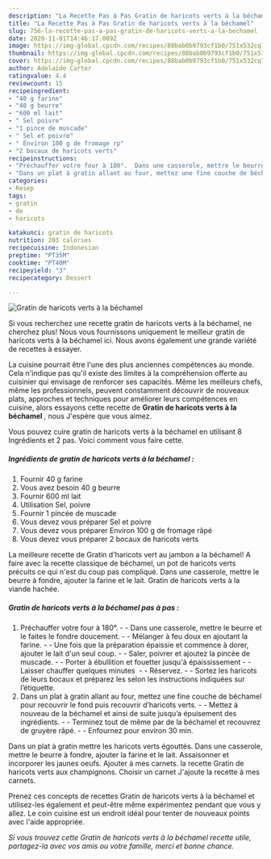 ```yaml
---
description: "La Recette Pas à Pas Gratin de haricots verts à la béchamel"
title: "La Recette Pas à Pas Gratin de haricots verts à la béchamel"
slug: 756-la-recette-pas-a-pas-gratin-de-haricots-verts-a-la-bechamel
date: 2020-11-01T14:46:17.089Z
image: https://img-global.cpcdn.com/recipes/88bab0b9793cf1b0/751x532cq70/gratin-de-haricots-verts-a-la-bechamel-photo-principale-de-la-recette.jpg
thumbnail: https://img-global.cpcdn.com/recipes/88bab0b9793cf1b0/751x532cq70/gratin-de-haricots-verts-a-la-bechamel-photo-principale-de-la-recette.jpg
cover: https://img-global.cpcdn.com/recipes/88bab0b9793cf1b0/751x532cq70/gratin-de-haricots-verts-a-la-bechamel-photo-principale-de-la-recette.jpg
author: Adelaide Carter
ratingvalue: 4.4
reviewcount: 15
recipeingredient:
- "40 g farine"
- "40 g beurre"
- "600 ml lait"
- " Sel poivre"
- "1 pince de muscade"
- " Sel et poivre"
- " Environ 100 g de fromage rp"
- "2 bocaux de haricots verts"
recipeinstructions:
- "Préchauffer votre four à 180°.  Dans une casserole, mettre le beurre et le faites le fondre doucement.  Mélanger à feu doux en ajoutant la farine.  Une fois que la préparation épaissie et commence à dorer, ajouter le lait d&#39;un seul coup.  Saler, poivrer et ajoutez la pincée de muscade.  Porter à ébullition et fouetter jusqu&#39;à épaississement  Laisser chauffer quelques minutes   Réservez.  Sortez les haricots de leurs bocaux et préparez les selon les instructions indiquées sur l’étiquette."
- "Dans un plat à gratin allant au four, mettez une fine couche de béchamel pour recouvrir le fond puis recouvrir d’haricots verts.  Mettez à nouveau de la béchamel et ainsi de suite jusqu’a épuisement des ingrédients.  Terminez tout de même par de la béchamel et recouvrez de gruyère râpé.  Enfournez pour environ 30 min."
categories:
- Resep
tags:
- gratin
- de
- haricots

katakunci: gratin de haricots 
nutrition: 203 calories
recipecuisine: Indonesian
preptime: "PT35M"
cooktime: "PT40M"
recipeyield: "3"
recipecategory: Dessert

---
```



![Gratin de haricots verts à la béchamel](https://img-global.cpcdn.com/recipes/88bab0b9793cf1b0/751x532cq70/gratin-de-haricots-verts-a-la-bechamel-photo-principale-de-la-recette.jpg)

Si vous recherchez une recette gratin de haricots verts à la béchamel, ne cherchez plus! Nous vous fournissons uniquement le meilleur gratin de haricots verts à la béchamel ici. Nous avons également une grande variété de recettes à essayer.

La cuisine pourrait être l'une des plus anciennes compétences au monde. Cela n'indique pas qu'il existe des limites à la compréhension offerte au cuisinier qui envisage de renforcer ses capacités. Même les meilleurs chefs, même les professionnels, peuvent constamment découvrir de nouveaux plats, approches et techniques pour améliorer leurs compétences en cuisine, alors essayons cette recette de <strong> Gratin de haricots verts à la béchamel </strong>, nous J'espère que vous aimez.

<!--inarticleads1-->

Vous pouvez cuire gratin de haricots verts à la béchamel en utilisant 8 Ingrédients et 2 pas. Voici comment vous faire cette.

##### Ingrédients de gratin de haricots verts à la béchamel :

1. Fournir 40 g farine
1. Vous avez besoin 40 g beurre
1. Fournir 600 ml lait
1. Utilisation  Sel, poivre
1. Fournir 1 pincée de muscade
1. Vous devez vous préparer  Sel et poivre
1. Vous devez vous préparer  Environ 100 g de fromage râpé
1. Vous devez vous préparer 2 bocaux de haricots verts


La meilleure recette de Gratin d&#39;haricots vert au jambon a la béchamel! A faire avec la recette classique de béchamel, un pot de haricots verts précuits ce qui n&#39;est du coup pas compliqué. Dans une casserole, mettre le beurre à fondre, ajouter la farine et le lait. Gratin de haricots verts à la viande hachée. 

<!--inarticleads2-->

##### Gratin de haricots verts à la béchamel pas à pas :

1. Préchauffer votre four à 180°. -  - Dans une casserole, mettre le beurre et le faites le fondre doucement. -  - Mélanger à feu doux en ajoutant la farine. -  - Une fois que la préparation épaissie et commence à dorer, ajouter le lait d&#39;un seul coup. -  - Saler, poivrer et ajoutez la pincée de muscade. -  - Porter à ébullition et fouetter jusqu&#39;à épaississement -  - Laisser chauffer quelques minutes  -  - Réservez. -  - Sortez les haricots de leurs bocaux et préparez les selon les instructions indiquées sur l’étiquette.
1. Dans un plat à gratin allant au four, mettez une fine couche de béchamel pour recouvrir le fond puis recouvrir d’haricots verts. -  - Mettez à nouveau de la béchamel et ainsi de suite jusqu’a épuisement des ingrédients. -  - Terminez tout de même par de la béchamel et recouvrez de gruyère râpé. -  - Enfournez pour environ 30 min.


Dans un plat à gratin mettre les haricots verts égouttés. Dans une casserole, mettre le beurre à fondre, ajouter la farine et le lait. Assaisonner et incorporer les jaunes oeufs. Ajouter à mes carnets. la recette Gratin de haricots verts aux champignons. Choisir un carnet J&#39;ajoute la recette à mes carnets. 

<!--inarticleads1-->

<p>
Prenez ces concepts de recettes Gratin de haricots verts à la béchamel et utilisez-les également et peut-être même expérimentez pendant que vous y allez. Le coin cuisine est un endroit idéal pour tenter de nouveaux points avec l'aide appropriée.
</p>

<p>
<i>Si vous trouvez cette Gratin de haricots verts à la béchamel recette utile, partagez-la avec vos amis ou votre famille, merci et bonne chance.</i>
</p>
